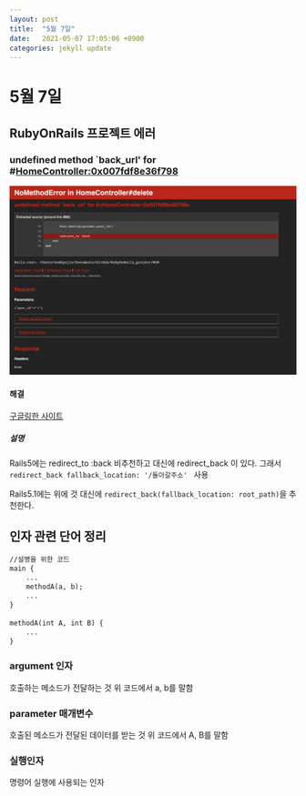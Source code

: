 ```yaml
---
layout: post
title:  "5월 7일"
date:   2021-05-07 17:05:06 +0900
categories: jekyll update
---
```

# 5월 7일
## RubyOnRails 프로젝트 에러
### undefined method `back_url' for #<HomeController:0x007fdf8e36f798>
![ROR_redirect_to_back_Error](images/ROR_redirect_to_back_Error.png)

#### 해결
[구글링한 사이트](https://stackoverflow.com/questions/44098584/rails-redirect-to-back-not-working)
##### 설명
Rails5에는 redirect_to :back 비추천하고 대신에 redirect_back 이 있다.
그래서 ```redirect_back fallback_location: '/돌아갈주소' ``` 사용

Rails5.1에는 위에 것 대신에 ```redirect_back(fallback_location: root_path)```을 추천한다.

## 인자 관련 단어 정리
```
//설명을 위한 코드
main {
    ...
    methodA(a, b);
    ...
}

methodA(int A, int B) {
    ...
}
```
### argument 인자
호출하는 메소드가 전달하는 것
위 코드에서 a, b를 말함
### parameter 매개변수
호출된 메소드가 전달된 데이터를 받는 것
위 코드에서 A, B를 말함
### 실행인자
명령어 실행에 사용되는 인자
